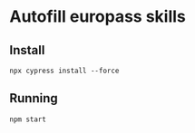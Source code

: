 # Autofill europass skills

## Install

```terminal
npx cypress install --force
```

## Running

```terminal
npm start
```
